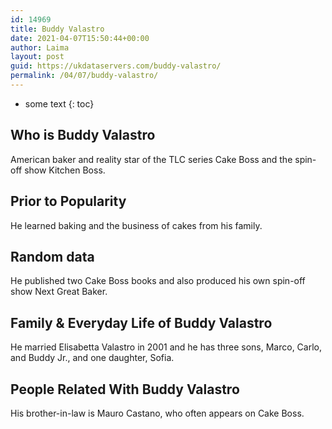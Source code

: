 ```yaml
---
id: 14969
title: Buddy Valastro
date: 2021-04-07T15:50:44+00:00
author: Laima
layout: post
guid: https://ukdataservers.com/buddy-valastro/
permalink: /04/07/buddy-valastro/
---
```


* some text
{: toc}


## Who is Buddy Valastro
                  
                  
                  
American baker and reality star of the TLC series Cake Boss and the spin-off show Kitchen Boss. 
                  
              
            
              
            
                
                
                
## Prior to Popularity
                  
                  
                  
He learned baking and the business of cakes from his family.  
                  
              
            
              
            
                
                
                
## Random data
                  
                  
                  
He published two Cake Boss books and also produced his own spin-off show Next Great Baker. 
                  
              
            
              
            
                
                
                
## Family & Everyday Life of Buddy Valastro
                  
                  
                  
He married Elisabetta Valastro in 2001 and he has three sons, Marco, Carlo, and Buddy Jr., and one daughter, Sofia. 
                  
              
            
              
            
                
                
                
## People Related With Buddy Valastro
                  
                  
                  
His brother-in-law is Mauro Castano, who often appears on Cake Boss. 
                  
              
            
              
            
                
              
            
              
              
            
            
              
            
          
          
          